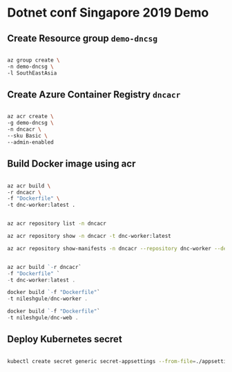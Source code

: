 # Dotnet conf Singapore 2019 Demo

## Create Resource group `demo-dncsg`

```bash

az group create \
-n demo-dncsg \
-l SouthEastAsia

```

## Create Azure Container Registry `dncacr`

```bash

az acr create \
-g demo-dncsg \
-n dncacr \
--sku Basic \
--admin-enabled

```

## Build Docker image using acr

```bash

az acr build \
-r dncacr \
-f "Dockerfile" \
-t dnc-worker:latest .

```

```bash

az acr repository list -n dncacr

az acr repository show -n dncacr -t dnc-worker:latest

az acr repository show-manifests -n dncacr --repository dnc-worker --detail --query '[].{Size: imageSize, Tags: tags}'

```

```Powershell

az acr build `-r dncacr`
-f "Dockerfile" `
-t dnc-worker:latest .

docker build `-f "Dockerfile"`
-t nileshgule/dnc-worker .

docker build `-f "Dockerfile"`
-t nileshgule/dnc-web .

```

## Deploy Kubernetes secret

```bash

kubectl create secret generic secret-appsettings --from-file=./appsettings.secrets.json

```

